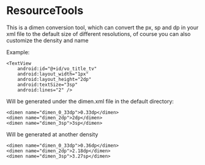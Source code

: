 # ResourceTools

This is a dimen conversion tool, which can convert the px, 
sp and dp in your xml file to the default size of different resolutions, 
of course you can also customize the density and name


Example:


    <TextView
        android:id="@+id/vo_title_tv"
        android:layout_width="1px"
        android:layout_height="2dp"
        android:textSize="3sp"
        android:lines="2" />
        
        

Will be generated under the dimen.xml file in the default directory:

    <dimen name="dimen_0_33dp">0.33dp</dimen>
    <dimen name="dimen_2dp">2dp</dimen>
    <dimen name="dimen_3sp">3sp</dimen>

Will be generated at another density

    <dimen name="dimen_0_33dp">0.36dp</dimen>
    <dimen name="dimen_2dp">2.18dp</dimen>
    <dimen name="dimen_3sp">3.27sp</dimen>
